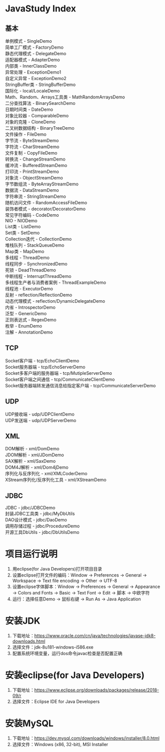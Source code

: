 # JavaStudy Index
## 基本
单例模式 - SingleDemo <br/>
简单工厂模式 - FactoryDemo <br/>
静态代理模式 - DelegateDemo <br/>
适配器模式 - AdapterDemo <br/>
内部类 - InnerClassDemo <br/>
异常处理 - ExceptionDemo1 <br/>
自定义异常 - ExceptionDemo2 <br/>
StringBuffer类 - StringBufferDemo <br/>
国际化 - local/LocaleDemo <br/>
Math、Random、Arrays工具类 - MathRandomArraysDemo <br/>
二分查找算法 - BinarySearchDemo <br/>
日期时间类 - DateDemo <br/>
对象比较器 - ComparableDemo <br/>
对象的克隆 - CloneDemo <br/>
二叉树数据结构 - BinaryTreeDemo <br/>
文件操作 - FileDemo <br/>
字节流 - ByteStreamDemo <br/>
字符流 - CharStreamDemo <br/>
文件复制 - CopyFileDemo <br/>
转换流 - ChangeStreamDemo <br/>
缓冲流 - BufferedStreamDemo <br/>
打印流 - PrintStreamDemo <br/>
对象流 - ObjectStreamDemo <br/>
字节数组流 - ByteArrayStreamDemo <br/>
数据流 - DataStreamDemo <br/>
字符串流 - StringStreamDemo <br/>
随机访问文件 - RandomAccessFileDemo <br/>
装饰者模式 - decorator/DecoratorDemo <br/>
常见字符编码 - CodeDemo <br/>
NIO - NIODemo <br/>
List类 - ListDemo <br/>
Set类 - SetDemo <br/>
Collection迭代 - CollectionDemo <br/>
堆栈队列 - StackQueueDemo <br/>
Map类 - MapDemo <br/>
多线程 - ThreadDemo <br/>
线程同步 - SynchronizedDemo <br/>
死锁 - DeadThreadDemo <br/>
中断线程 - InterruptThreadDemo <br/>
多线程生产者与消费者案例 - ThreadExampleDemo <br/>
线程池 - ExecutorDemo <br/>
反射 - reflection/ReflectionDemo <br/>
动态代理模式 - reflection/DynamicDelegateDemo <br/>
内省 - IntrospectorDemo <br/>
泛型 - GenericDemo <br/>
正则表达式 - RegexDemo <br/>
枚举 - EnumDemo <br/>
注解 - AnnotationDemo <br/>
## TCP
Socket客户端 - tcp/EchoClientDemo <br/>
Socket服务器端 - tcp/EchoServerDemo <br/>
Socket多客户端的服务器端 - tcp/MutipleServerDemo <br/>
Socket客户端之间通信 - tcp/CommunicateClientDemo <br/>
Socket服务器端转发通信消息给指定客户端 - tcp/CommunicateServerDemo <br/>
## UDP
UDP接收端 - udp/UDPClientDemo <br/>
UDP发送端 - udp/UDPServerDemo <br/>
## XML
DOM解析 - xml/DomDemo <br/>
JDOM解析 - xml/JDomDemo <br/>
SAX解析 - xml/SaxDemo <br/>
DOM4J解析 - xml/Dom4jDemo <br/>
序列化与反序列化 - xml/XMLCoderDemo <br/>
XStream序列化/反序列化工具 - xml/XStreamDemo <br/>
## JDBC
JDBC - jdbc/JDBCDemo <br/>
封装JDBC工具类 - jdbc/MyDbUtils <br/>
DAO设计模式 - jdbc/DaoDemo <br/>
调用存储过程 - jdbc/ProcedureDemo <br/>
开源工具DbUtils - jdbc/DbUtilsDemo <br/>



# 项目运行说明
1. 用eclipse(for Java Developers)打开项目目录
2. 设置eclipse打开文件的编码：Window -> Preferences -> General -> Workspace -> Text file encoding -> Other -> UTF-8
3. 设置eclipse字体脚本：Window -> Preferences -> General -> Appearance -> Colors and Fonts -> Basic -> Text Font -> Edit -> 脚本 -> 中欧字符
4. 运行：选择任意Demo -> 鼠标右键 -> Run As -> Java Application



# 安装JDK
1. 下载地址：https://www.oracle.com/cn/java/technologies/javase-jdk8-downloads.html
2. 选择文件：jdk-8u181-windows-i586.exe
3. 配置系统环境变量，运行dos命令javac检查是否配置正确



# 安装eclipse(for Java Developers)
1. 下载地址：https://www.eclipse.org/downloads/packages/release/2018-09/r
2. 选择文件：Eclipse IDE for Java Developers



# 安装MySQL
1. 下载地址：https://dev.mysql.com/downloads/windows/installer/8.0.html <br/>
2. 选择文件：Windows (x86, 32-bit), MSI Installer <br/>
